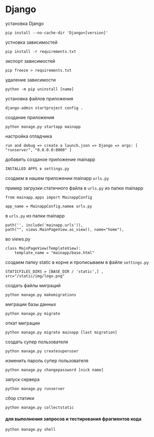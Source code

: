# Django


установка Django
```
pip install --no-cache-dir 'Django<[version]'
```

устновка зависимостей
```
pip install -r requirements.txt
```

экспорт зависимостей
```
pip freeze > requirements.txt
```

удаление зависимости
```
python -m pip uninstall [name]
```

установка файлов приложения
```
django-admin startproject config .
```

создание приложения
```
python manage.py startapp mainapp
```

настройка отладчика
```
run and debug => create a launch.json => Django => args: [ "runserver", "0.0.0.0:8000" ]
```

добавить созданое приложение mainapp
```
INSTALLED APPS в settings.py
```

создаем в нашем приложении mainapp
`
urls.py
`

пример загрузки статичного файла в `urls.py` из папки mainapp
```
from mainapp.apps import MainappConfig 

app_name = MainappConfig.nameв urls.py
```

в `urls.py` из папки mainapp
```
path('', include('mainapp.urls')),
path("", views.MainPageView.as_view(), name="home"),
```

во views.py
```
class MainPageView(TemplateView): 
    template_name = "mainapp/base.html"
```

создаем папку static в корне и прописываем в файле `settings.py`
```
STATICFILES_DIRS = [BASE_DIR / 'static',] , 
src="/static/img/logo.png"
```

создать файлы миграций
```
python manage.py makemigrations
```

миграции базы данных
```
python manage.py migrate
```

откат миграции
```
python manage.py migrate mainapp [last migration]
```

создать супер пользователя
```
python manage.py createsuperuser
```

изменить пароль супер пользователя
```
python manage.py changepassword [nick name]
```

запуск сервера
```
python manage.py runserver
```

сбор статики
```
python manage.py collectstatic
```

#### для выполнения запросов и тестирования фрагментов кода
```
python manage.py shell
```
#####
```

```
#####
```

```
#####
```

```
#####
```

```
#####
```

```
#####
```

```
#####
```

```
#####
```

```
#####
```

```
#####
```

```
#####
```

```
#####
```

```
#####
```

```
#####
```

```
#####
```

```
#####
```

```
#####
```

```
#####
```

```
#####
```

```
#####
```

```
#####
```

```
#####
```

```
#####
```

```
#####
```

```

```

```

```

```

```

```

```

```

```

```

```

```

```

```

```

```

```

```

```

```

```

```

```

```

```

```

```

```

```

```

```

```

```

```

```

```

```

```

```

```

```

```

```

```

```

```

```

```

```

```

```

```

```

```

```

```

```

```

```

```

```

```

```

```

```

```

```

```

```

```

```

```

```

```

```

```

```

```

```

```

```

```

```

```

```

```

```

```

```

```

```

```

```

```

```

```

```

```

```

```

```

```

```

```

```

```

```

```

```

```

```

```

```

```

```

```

```

```

```

```

```

```

```

```

```

```

```

```

```

```

```

```

```

```

```

```

```

```

```

```

```

```

```

```

```

```

```

```

```

```

```

```

```

```

```

```

```

```

```

```

```

```

```

```

```

```

```

```

```

```

```

```

```

```

```

```

```

```

```

```

```

```

```

```

```

```

```

```

```

```

```

```

```

```

```

```

```

```

```

```

```

```

```

```

```

```

```

```

```

```

```

```

```

```

```

```

```

```

```

```

```

```

```

```

```

```

```

```

```

```

```

```

```

```

```

```

```

```

```

```

```

```

```

```

```

```

```

```

```

```

```

```

```

```

```

```

```

```

```

```

```

```

```

```

```

```

```

```

```

```

```

```

```

```

```

```

```

```

```

```

```

```

```

```

```

```

```

```

```

```

```

```

```

```

```

```

```

```

```

```

```

```

```

```

```

```

```

```

```

```

```

```

```

```

```

```

```

```

```

```

```

```

```

```

```

```

```

```

```

```

```

```

```

```

```

```

```

```

```

```

```

```

```

```

```

```

```

```

```

```

```

```

```

```

```

```

```

```

```

```

```

```

```

```

```

```

```

```

```

```

```

```

```

```

```

```

```

```

```

```

```

```a
